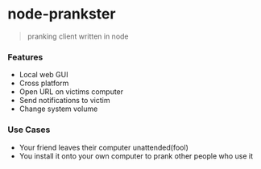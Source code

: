 # node-prankster

> pranking client written in node

### Features
* Local web GUI
* Cross platform
* Open URL on victims computer
* Send notifications to victim
* Change system volume


### Use Cases
* Your friend leaves their computer unattended(fool)
* You install it onto your own computer to prank other people who use it
